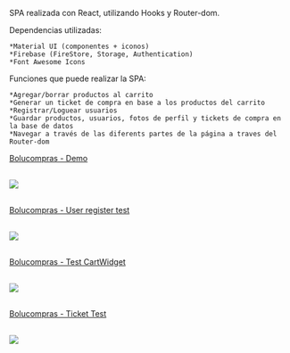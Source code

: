SPA realizada con React, utilizando Hooks y Router-dom.

Dependencias utilizadas:

    *Material UI (componentes + iconos)
    *Firebase (FireStore, Storage, Authentication)
    *Font Awesome Icons

Funciones que puede realizar la SPA:

    *Agregar/borrar productos al carrito
    *Generar un ticket de compra en base a los productos del carrito
    *Registrar/Loguear usuarios
    *Guardar productos, usuarios, fotos de perfil y tickets de compra en la base de datos
    *Navegar a través de las diferents partes de la página a traves del Router-dom

<a  href="https://www.loom.com/share/3b1c27401d1042bda79e4a48bb7604b7">
    <p>Bolucompras - Demo</p>
    <img style="max-width:300px; margin: 1rem 0;" src="https://cdn.loom.com/sessions/thumbnails/3b1c27401d1042bda79e4a48bb7604b7-with-play.gif">
</a>

<a href="https://www.loom.com/share/6c3ef35d438b47139958721973c546c6">
    <p>Bolucompras - User register test</p>
    <img style="max-width:300px;margin: 1rem 0;" src="https://cdn.loom.com/sessions/thumbnails/6c3ef35d438b47139958721973c546c6-with-play.gif">
</a>


<a href="https://www.loom.com/share/ae3e068be08d4c04bbc9add20922bf34">
    <p>Bolucompras - Test CartWidget</p>
    <img style="max-width:300px;margin: 1rem 0;" src="https://cdn.loom.com/sessions/thumbnails/ae3e068be08d4c04bbc9add20922bf34-with-play.gif">
</a>

<a href="https://www.loom.com/share/cc2c5fcbef3643e9b230fcc02b477402">
    <p>Bolucompras - Ticket Test</p>
    <img style="max-width:300px;margin: 1rem 0;" src="https://cdn.loom.com/sessions/thumbnails/cc2c5fcbef3643e9b230fcc02b477402-with-play.gif">
</a>




